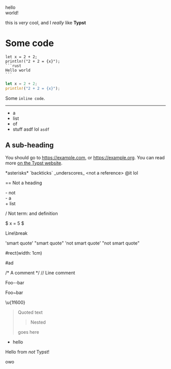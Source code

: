 hello  
world!

this is *very* cool,
and I _really_ like **Typst**


# Some code

    let x = 2 + 2;
    println!("2 + 2 = {x}");
	```rust
	Hello world
	```

```rust
let x = 2 + 2;
println!("2 + 2 = {x}");
```

Some `inline code`.

---

- a
- list
- of
- stuff
asdf
lol
`asdf`

## A sub-heading

You should go to https://example.com, or <https://example.org>.
You can read more [on the Typst website](https://typst.app/).

\*asterisks\*
\`backticks\`
\_underscores\_
\<not a reference\>
@it
lol

== Not a heading

\- not  
\- a  
\+ list

/ Not term: and definition

$ x = 5 $

Line\break

'smart quote'
"smart quote"
\'not smart quote\'
\"not smart quote\"

#rect(width: 1cm)

\#ad

/* A comment */ // Line comment

Foo--bar

Foo~bar

\u{1f600}

> Quoted text
>
> > Nested
>
> goes here

- hello

<!--typst-begin-exclude-->
Hello from *not* Typst!<!--typst-end-exclude-->

owo

<!--raw-typst $ 2 + 2 = #(2 + 2) $-->
